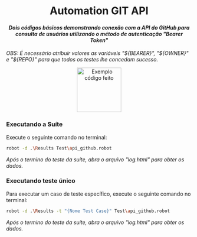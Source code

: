<h1 align="center">Automation GIT API</h1>

<i><h4 align="center">Dois códigos básicos demonstrando conexão com a API do GitHub para consulta de usuários utilizando o método de autenticação "Bearer Token"</h4></i>

<i>OBS: É necessário atribuir valores as variáveis "${BEARER}", "${OWNER}" e "${REPO}" para que todos os testes lhe concedam sucesso.</i>

<p align="center">
 <img alt="Exemplo código feito" src="https://uploaddeimagens.com.br/imagens/mkKRwaY" height="120">
</p>

### Executando a Suíte

Execute o seguinte comando no terminal:

```sh
robot -d .\Results Test\api_github.robot
```

<i>Após o termino do teste da suíte, abra o arquivo "log.html" para obter os dados.</i>

### Executando teste único

Para executar um caso de teste específico, execute o seguinte comando no terminal:

```sh
robot -d .\Results -t "{Nome Test Case}" Test\api_github.robot
```

<i>Após o termino do teste da suíte, abra o arquivo "log.html" para obter os dados.</i>